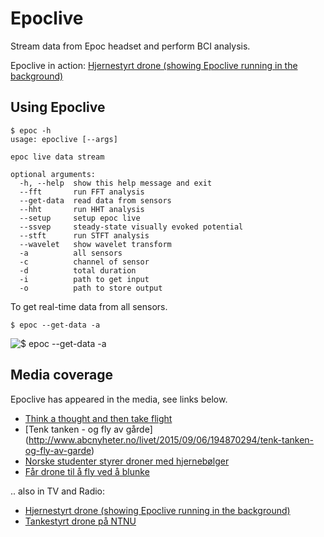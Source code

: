Epoclive
========

Stream data from Epoc headset and perform BCI analysis.

Epoclive in action: [Hjernestyrt drone (showing Epoclive running in the background)](https://tv.nrk.no/serie/distriktsnyheter-midtnytt/DKTL98081015/10-08-2015#t=59s)

Using Epoclive
--------------

```
$ epoc -h
usage: epoclive [--args]

epoc live data stream

optional arguments:
  -h, --help  show this help message and exit
  --fft       run FFT analysis
  --get-data  read data from sensors
  --hht       run HHT analysis
  --setup     setup epoc live
  --ssvep     steady-state visually evoked potential
  --stft      run STFT analysis
  --wavelet   show wavelet transform
  -a          all sensors
  -c          channel of sensor
  -d          total duration
  -i          path to get input
  -o          path to store output
```

To get real-time data from all sensors.

```
$ epoc --get-data -a
```

![$ epoc --get-data -a](https://cloud.githubusercontent.com/assets/12416402/7783299/cb67b966-013d-11e5-9a9a-8cc68246d951.png)

Media coverage
--------------

Epoclive has appeared in the media, see links below.

* [Think a thought and then take flight](http://gemini.no/en/2015/09/think-a-thought-and-then-take-flight/)
* [Tenk tanken - og fly av gårde] (http://www.abcnyheter.no/livet/2015/09/06/194870294/tenk-tanken-og-fly-av-garde)
* [Norske studenter styrer droner med hjernebølger](http://www.tek.no/artikler/her-styrer-han-dronen-med-hjernebolger/192625)
* [Får drone til å fly ved å blunke](http://www.nrk.no/trondelag/far-drone-til-a-fly-ved-a-blunke-1.12492845)

.. also in TV and Radio:

* [Hjernestyrt drone (showing Epoclive running in the background)](https://tv.nrk.no/serie/distriktsnyheter-midtnytt/DKTL98081015/10-08-2015#t=59s)
* [Tankestyrt drone på NTNU](https://radio.nrk.no/serie/her-og-naa-hovedsending/DMNH01015615/10-08-2015#t=1h20m2s)

